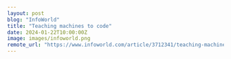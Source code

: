 ```yaml
---
layout: post
blog: "InfoWorld"
title: "Teaching machines to code"
date: 2024-01-22T10:00:00Z
image: images/infoworld.png
remote_url: "https://www.infoworld.com/article/3712341/teaching-machines-to-code.html#tk.rss_applicationdevelopment"
---
```

